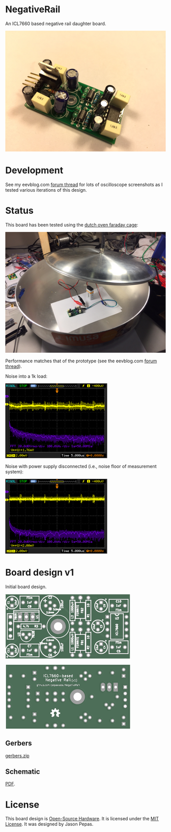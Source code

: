 # NegativeRail

An ICL7660 based negative rail daughter board.

![](releases/v1/media/IMG_1294.JPG)


# Development

See my eevblog.com [forum thread](https://www.eevblog.com/forum/projects/an-evening-with-the-icl7660/) for lots of oscilloscope screenshots as I tested various iterations of this design.

# Status

This board has been tested using the [dutch oven faraday cage](https://www.eevblog.com/forum/beginners/the-$20-desktop-faraday-cage/):

![](releases/v1/media/IMG_1306.JPG)

Performance matches that of the prototype (see the eevblog.com [forum thread](https://www.eevblog.com/forum/projects/an-evening-with-the-icl7660/)).

Noise into a 1k load:

![](releases/v1/media/performance.png)

Noise with power supply disconnected (i.e., noise floor of measurement system):

![](releases/v1/media/noise-floor.png)


# Board design v1

Initial board design.

![](releases/v1/top.png)

![](releases/v1/bottom.png)

## Gerbers

[gerbers.zip](releases/v1/gerbers.zip)

## Schematic

[PDF](releases/v1/ICL7660-schematic.pdf).

# License

This board design is [Open-Source Hardware](http://www.oshwa.org/definition/).  It is licensed under the [MIT License](http://opensource.org/licenses/MIT).  It was designed by Jason Pepas.


